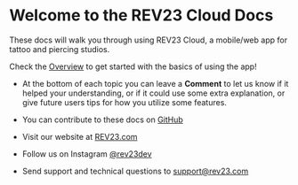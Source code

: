 # Welcome to the REV23 Cloud Docs

These docs will walk you through using REV23 Cloud, a mobile/web app for tattoo and piercing studios.

Check the [Overview](overview.md) to get started with the basics of using the app!

- At the bottom of each topic you can leave a **Comment** to let us know if it helped your understanding, or if it could use some extra explanation, or give future users tips for how you utilize some features.

- You can contribute to these docs on [GitHub](https://www.github.com/REV23Docs/rev23-cloudapp-docs/)

- Visit our website at [REV23.com](https://www.rev23.com)

- Follow us on Instagram [@rev23dev](https://www.instagram.com/rev23dev)

- Send support and technical questions to [support@rev23.com](mailto:support@rev23.com)

